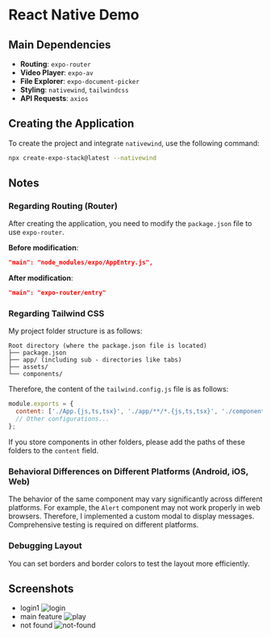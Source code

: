 # React Native Demo

## Main Dependencies

- **Routing**: `expo-router`
- **Video Player**: `expo-av`
- **File Explorer**: `expo-document-picker`
- **Styling**: `nativewind`, `tailwindcss`
- **API Requests**: `axios`

## Creating the Application

To create the project and integrate `nativewind`, use the following command:

```bash
npx create-expo-stack@latest --nativewind
```

## Notes

### Regarding Routing (Router)

After creating the application, you need to modify the `package.json` file to use `expo-router`.

**Before modification**:

```json
"main": "node_modules/expo/AppEntry.js",
```

**After modification**:

```json
"main": "expo-router/entry"
```

### Regarding Tailwind CSS

My project folder structure is as follows:

```plaintext
Root directory (where the package.json file is located)
├── package.json
├── app/ (including sub - directories like tabs)
├── assets/
└── components/
```

Therefore, the content of the `tailwind.config.js` file is as follows:

```javascript
module.exports = {
  content: ['./App.{js,ts,tsx}', './app/**/*.{js,ts,tsx}', './components/*.{js,ts,tsx}'],
  // Other configurations...
};
```

If you store components in other folders, please add the paths of these folders to the `content` field.

### Behavioral Differences on Different Platforms (Android, iOS, Web)

The behavior of the same component may vary significantly across different platforms. For example, the `Alert` component may not work properly in web browsers. Therefore, I implemented a custom modal to display messages. Comprehensive testing is required on different platforms.

### Debugging Layout

You can set borders and border colors to test the layout more efficiently.

## Screenshots

- login1
  ![login](login.jpg)
- main feature
  ![play](play.jpg)
- not found
  ![not-found](no-found.jpg)
